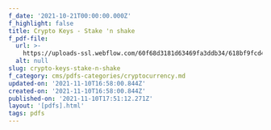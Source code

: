 ```yaml
---
f_date: '2021-10-21T00:00:00.000Z'
f_highlight: false
title: Crypto Keys - Stake 'n shake
f_pdf-file:
  url: >-
    https://uploads-ssl.webflow.com/60f68d3181d63469fa3ddb34/618bf9fcd4d241a52fda5dd6_UBS%20Crypto%20Keys%20-%20Stake%20%27n%20shake.pdf
  alt: null
slug: crypto-keys-stake-n-shake
f_category: cms/pdfs-categories/cryptocurrency.md
updated-on: '2021-11-10T16:58:00.844Z'
created-on: '2021-11-10T16:58:00.844Z'
published-on: '2021-11-10T17:51:12.271Z'
layout: '[pdfs].html'
tags: pdfs
---
```



